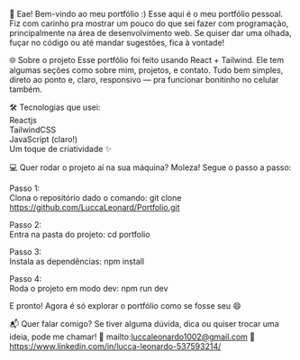 👋 Eae! Bem-vindo ao meu portfólio :)
Esse aqui é o meu portfólio pessoal. Fiz com carinho pra mostrar um pouco do que sei fazer com programação, principalmente na área de desenvolvimento web. Se quiser dar uma olhada, fuçar no código ou até mandar sugestões, fica à vontade!

🌐 Sobre o projeto
Esse portfólio foi feito usando React + Tailwind. Ele tem algumas seções como sobre mim, projetos, e contato. Tudo bem simples, direto ao ponto e, claro, responsivo — pra funcionar bonitinho no celular também.

🛠️ Tecnologias que usei: <br>
Reactjs
<br>
TailwindCSS
<br>
JavaScript (claro!)
<br>
Um toque de criatividade ✨
<br>

💻 Quer rodar o projeto aí na sua máquina?
Moleza! Segue o passo a passo:

Passo 1:
<br>
Clona o repositório dado o comando:
git clone https://github.com/LuccaLeonard/Portfolio.git


Passo 2:
<br>
Entra na pasta do projeto:
cd portfolio


Passo 3:
<br>
Instala as dependências:
npm install

Passo 4:
<br>
Roda o projeto em modo dev:
npm run dev

E pronto! Agora é só explorar o portfólio como se fosse seu 😄


📬 Quer falar comigo?
Se tiver alguma dúvida, dica ou quiser trocar uma ideia, pode me chamar!
📧 mailto:luccaleonardo1002@gmail.com
📱 https://www.linkedin.com/in/lucca-leonardo-537593214/
